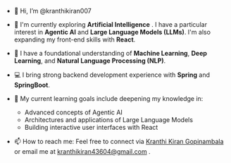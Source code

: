 - 👋 Hi, I’m @kranthikiran007

- 🌱 I'm currently exploring **Artificial Intelligence** .
  I have a particular interest in **Agentic AI** and **Large Language Models (LLMs)**.
  I'm also expanding my front-end skills with **React**.

- 🔭 I have a foundational understanding of **Machine Learning**, **Deep Learning**, and **Natural Language Processing (NLP)**.

- 💻 I bring strong backend development experience with **Spring** and **SpringBoot**.

- 🚀 My current learning goals include deepening my knowledge in:
  - Advanced concepts of Agentic AI
  - Architectures and applications of Large Language Models
  - Building interactive user interfaces with React

- 📫 How to reach me: Feel free to connect via [Kranthi Kiran Gopinambala](https://www.linkedin.com/in/gkranthikiran) or email me at kranthikiran43604@gmail.com .
<!---
kranthikiran007/kranthikiran007 is a ✨ special ✨ repository because its `README.md` (this file) appears on your GitHub profile.
You can click the Preview link to take a look at your changes.
--->
